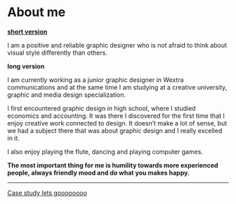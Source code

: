<html>
  
  
<h1>About me</h1>

<u> <b>short version</b> </u>

I am a positive and reliable graphic designer who is not afraid to think about visual style differently than others.


<b>long version</b>

I am currently working as a junior graphic designer in Wextra communications and at the same time I am studying at a creative university, graphic and media design specialization.

I first encountered graphic design in high school, where I studied economics and accounting. It was there I discovered for the first time that I enjoy creative work connected to design. It doesn’t make a lot of sense, but we had a subject there that was about graphic design and I really excelled in it.

I also enjoy playing the flute, dancing and playing computer games. 

<b>The most important thing for me is humility  towards more experienced people, always friendly mood and do what you makes happy.</b>

  ________________
  
  <a href="case-study.md">Case study lets goooooooo</a>
</html>
